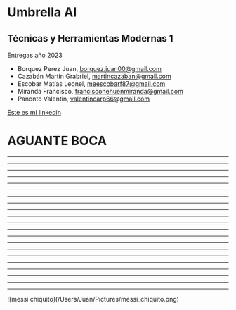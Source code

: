 # Umbrella AI
## Técnicas y Herramientas Modernas 1
Entregas año 2023
* Borquez Perez Juan, <borquez.juan00@gmail.com>
* Cazabán Martin Grabriel, <martincazaban@gmail.com>
* Escobar Matías Leonel, <meescobarf87@gmail.com>
* Miranda Francisco, <francisconehuenmiranda@gmail.com>
* Panonto Valentin, <valentincarp66@gmail.com>


[Este es mi linkedin](https://www.youtube.com/watch?v=8EQRGf9GQPU)


# AGUANTE BOCA
<hr>
<hr>
<vr>
<hr>
<hr>
<hr>
<vr>
<hr>
<hr>
<hr>
<vr>
<hr>
<hr>
<hr>
<vr>
<hr>
<hr>
<hr>
<vr>
<hr><hr>
<hr>
<vr>
<hr><hr>
<hr>
<vr>
<hr>
![messi chiquito](/Users/Juan/Pictures/messi_chiquito.png)
